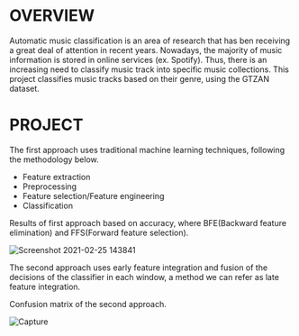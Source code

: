 # OVERVIEW

Automatic music classification is an area of research that has ben receiving a great deal of attention in recent years. Nowadays, the majority of music information is stored in online services (ex. Spotify). Thus, there is an increasing need to classify music track into specific music collections.
This project classifies music tracks based on their genre, using the GTZAN dataset.

# PROJECT

The first approach uses traditional machine learning techniques, following the methodology below.
- Feature extraction
- Preprocessing
- Feature selection/Feature engineering
- Classification

Results of first approach based on accuracy, where BFE(Backward feature elimination) and FFS(Forward feature selection).

![Screenshot 2021-02-25 143841](https://user-images.githubusercontent.com/26204902/109154724-5f61f180-7777-11eb-8c75-35d4cfa87e89.png)

The second approach uses early feature integration and fusion of the decisions of the classifier in each window, a method we can refer as late feature integration.

Confusion matrix of the second approach.

![Capture](https://user-images.githubusercontent.com/26204902/109155804-b0261a00-7778-11eb-9a8f-e2a2238c318a.PNG)
